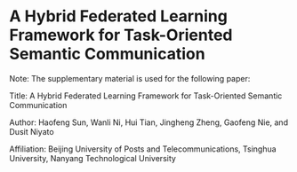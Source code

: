 # A Hybrid Federated Learning Framework for Task-Oriented Semantic Communication

Note: The supplementary material is used for the following paper:

Title: A Hybrid Federated Learning Framework for Task-Oriented Semantic Communication

Author: Haofeng Sun, Wanli Ni, Hui Tian, Jingheng Zheng, Gaofeng Nie, and Dusit Niyato

Affiliation: Beijing University of Posts and Telecommunications, Tsinghua University, Nanyang Technological University
